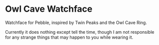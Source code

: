 Owl Cave Watchface
==================

Watchface for Pebble, inspired by Twin Peaks and the Owl Cave Ring.

Currently it does nothing except tell the time, though I am not responsible for any strange things that may happen to you while wearing it.
